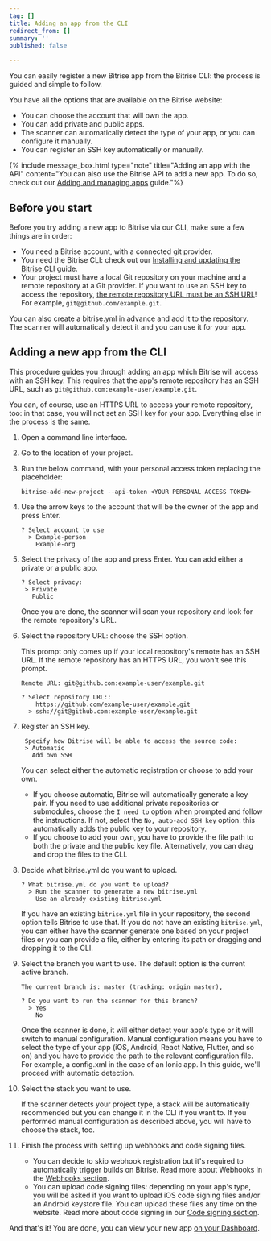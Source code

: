 ```yaml
---
tag: []
title: Adding an app from the CLI
redirect_from: []
summary: ''
published: false

---
```

You can easily register a new Bitrise app from the Bitrise CLI: the process is guided and simple to follow.

You have all the options that are available on the Bitrise website:

* You can choose the account that will own the app.
* You can add private and public apps.
* The scanner can automatically detect the type of your app, or you can configure it manually.
* You can register an SSH key automatically or manually.

{% include message_box.html type="note" title="Adding an app with the API" content="You can also use the Bitrise API to add a new app. To do so, check out our [Adding and managing apps](/api/adding-and-managing-apps/) guide."%}

## Before you start

Before you try adding a new app to Bitrise via our CLI, make sure a few things are in order:

* You need a Bitrise account, with a connected git provider.
* You need the Bitrise CLI: check out our [Installing and updating the Bitrise CLI](/bitrise-cli/installation/) guide.
* Your project must have a local Git repository on your machine and a remote repository at a Git provider. If you want to use an SSH key to access the repository, [the remote repository URL must be an SSH URL](https://help.github.com/en/articles/which-remote-url-should-i-use)! For example, `git@github.com/example.git`.

You can also create a bitrise.yml in advance and add it to the repository. The scanner will automatically detect it and you can use it for your app.

## Adding a new app from the CLI

This procedure guides you through adding an app which Bitrise will access with an SSH key. This requires that the app's remote repository has an SSH URL, such as `git@github.com:example-user/example.git`.

You can, of course, use an HTTPS URL to access your remote repository, too: in that case, you will not set an SSH key for your app. Everything else in the process is the same.

 1. Open a command line interface.
 2. Go to the location of your project.
 3. Run the below command, with your personal access token replacing the placeholder:

        bitrise-add-new-project --api-token <YOUR PERSONAL ACCESS TOKEN>
 4. Use the arrow keys to the account that will be the owner of the app and press Enter.

        ? Select account to use
          > Example-person
            Example-org
 5. Select the privacy of the app and press Enter.
    You can add either a private or a public app.

        ? Select privacy:
         > Private
           Public

    Once you are done, the scanner will scan your repository and look for the remote repository's URL.
 6. Select the repository URL: choose the SSH option.

    This prompt only comes up if your local repository's remote has an SSH URL. If the remote repository has an HTTPS URL, you won't see this prompt.

    ``` 
    Remote URL: git@github.com:example-user/example.git
    
    ? Select repository URL::
        https://github.com/example-user/example.git
      > ssh://git@github.com:example-user/example.git
    ```
 7. Register an SSH key.

         Specify how Bitrise will be able to access the source code: 
         > Automatic
           Add own SSH

    You can select either the automatic registration or choose to add your own.
    * If you choose automatic, Bitrise will automatically generate a key pair. If you need to use additional private repositories or submodules, choose the `I need to` option when prompted and follow the instructions. If not, select the `No, auto-add SSH key` option: this automatically adds the public key to your repository.
    * If you choose to add your own, you have to provide the file path to both the private and the public key file. Alternatively, you can drag and drop the files to the CLI.
 8. Decide what bitrise.yml do you want to upload.

    ```  
    ? What bitrise.yml do you want to upload? 
      > Run the scanner to generate a new bitrise.yml
        Use an already existing bitrise.yml
    ```

    If you have an existing `bitrise.yml` file in your repository, the second option tells Bitrise to use that. If you do not have an existing `bitrise.yml`, you can either have the scanner generate one based on your project files or you can provide a file, either by entering its path or dragging and dropping it to the CLI.
 9. Select the branch you want to use.
    The default option is the current active branch.

        The current branch is: master (tracking: origin master),
        
        ? Do you want to run the scanner for this branch?
          > Yes
            No

    Once the scanner is done, it will either detect your app's type or it will switch to manual configuration. Manual configuration means you have to select the type of your app (iOS, Android, React Native, Flutter, and so on) and you have to provide the path to the relevant configuration file. For example, a config.xml in the case of an Ionic app. In this guide, we'll proceed with automatic detection.
10. Select the stack you want to use.

    If the scanner detects your project type, a stack will be automatically recommended but you can change it in the CLI if you want to. If you performed manual configuration as described above, you will have to choose the stack, too.
11. Finish the process with setting up webhooks and code signing files.
    * You can decide to skip webhook registration but it's required to automatically trigger builds on Bitrise. Read more about Webhooks in the [Webhooks section](/webhooks/index/).
    * You can upload code signing files: depending on your app's type, you will be asked if you want to upload iOS code signing files and/or an Android keystore file. You can upload these files any time on the website. Read more about code signing in our [Code signing section](/code-signing/code-signing-index/).

And that's it! You are done, you can view your new app [on your Dashboard](https://app.bitrise.io/dashboard/).